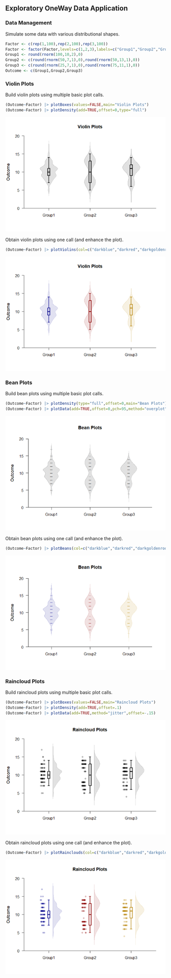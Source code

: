 
## Exploratory OneWay Data Application

### Data Management

Simulate some data with various distributional shapes.

```r
Factor <- c(rep(1,100),rep(2,100),rep(3,100))
Factor <- factor(Factor,levels=c(1,2,3),labels=c("Group1","Group2","Group3"))
Group1 <- round(rnorm(100,10,2),0)
Group2 <- c(round(rnorm(50,7,1),0),round(rnorm(50,13,1),0))
Group3 <- c(round(rnorm(25,7,1),0),round(rnorm(75,11,1),0))
Outcome <- c(Group1,Group2,Group3)
```

### Violin Plots

Build violin plots using multiple basic plot calls.

```r
(Outcome~Factor) |> plotBoxes(values=FALSE,main="Violin Plots")
(Outcome~Factor) |> plotDensity(add=TRUE,offset=0,type="full")
```

![](figures/Exploratory-OneWay-ViolinsA-1.png)<!-- -->

Obtain violin plots using one call (and enhance the plot).

```r
(Outcome~Factor) |> plotViolins(col=c("darkblue","darkred","darkgoldenrod"))
```

![](figures/Exploratory-OneWay-ViolinsB-1.png)<!-- -->

### Bean Plots

Build bean plots using multiple basic plot calls.

```r
(Outcome~Factor) |> plotDensity(type="full",offset=0,main="Bean Plots")
(Outcome~Factor) |> plotData(add=TRUE,offset=0,pch=95,method="overplot")
```

![](figures/Exploratory-OneWay-BeansA-1.png)<!-- -->

Obtain bean plots using one call (and enhance the plot).

```r
(Outcome~Factor) |> plotBeans(col=c("darkblue","darkred","darkgoldenrod"))
```

![](figures/Exploratory-OneWay-BeansB-1.png)<!-- -->

### Raincloud Plots

Build raincloud plots using multiple basic plot calls.

```r
(Outcome~Factor) |> plotBoxes(values=FALSE,main="Raincloud Plots")
(Outcome~Factor) |> plotDensity(add=TRUE,offset=.1)
(Outcome~Factor) |> plotData(add=TRUE,method="jitter",offset=-.15)
```

![](figures/Exploratory-OneWay-RaincloudsA-1.png)<!-- -->

Obtain raincloud plots using one call (and enhance the plot).

```r
(Outcome~Factor) |> plotRainclouds(col=c("darkblue","darkred","darkgoldenrod"))
```

![](figures/Exploratory-OneWay-RaincloudsB-1.png)<!-- -->
